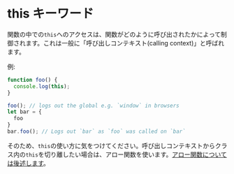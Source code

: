 # this キーワード

関数の中での`this`へのアクセスは、関数がどのように呼び出されたかによって制御されます。これは一般に「呼び出しコンテキスト\(calling context\)」と呼ばれます。

例:

```typescript
function foo() {
  console.log(this);
}

foo(); // logs out the global e.g. `window` in browsers
let bar = {
  foo
}
bar.foo(); // Logs out `bar` as `foo` was called on `bar`
```

そのため、`this`の使い方に気をつけてください。呼び出しコンテキストからクラス内の`this`を切り離したい場合は、アロー関数を使います。[アロー関数については後述します](../future-javascript/arrow-functions.md)。

